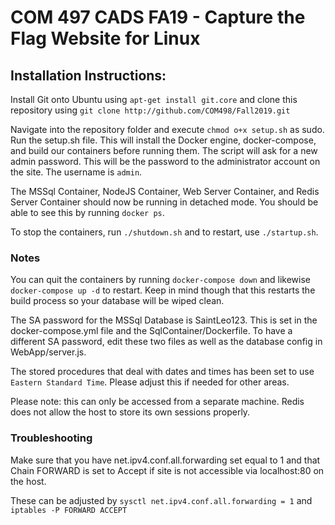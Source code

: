 # COM 497 CADS FA19 - Capture the Flag Website for Linux

<h2>Installation Instructions:</h2>

Install Git onto Ubuntu using `apt-get install git.core` and clone this repository using `git clone http://github.com/COM498/Fall2019.git`

Navigate into the repository folder and execute `chmod o+x setup.sh` as sudo. Run the setup.sh file. This will install the Docker engine, docker-compose, and build our containers before running them. The script will ask for a new admin password. This will be the password to the administrator account on the site. The username is `admin`.

The MSSql Container, NodeJS Container, Web Server Container, and Redis Server Container should now be running in detached mode. You should be able to see this by running `docker ps`.

To stop the containers, run `./shutdown.sh` and to restart, use `./startup.sh`.

<h3>Notes</h3>

You can quit the containers by running `docker-compose down` and likewise `docker-compose up -d` to restart. Keep in mind though that this restarts the build process so your database will be wiped clean.

The SA password for the MSSql Database is SaintLeo123. This is set in the docker-compose.yml file and the SqlContainer/Dockerfile. To have a different SA password, edit these two files as well as the database config in WebApp/server.js.

The stored procedures that deal with dates and times has been set to use `Eastern Standard Time`. Please adjust this if needed for other areas.

Please note: this can only be accessed from a separate machine. Redis does not allow the host to store its own sessions properly.

<h3>Troubleshooting</h3>

Make sure that you have net.ipv4.conf.all.forwarding set equal to 1 and that Chain FORWARD is set to Accept if site is not accessible via localhost:80 on the host.

These can be adjusted by `sysctl net.ipv4.conf.all.forwarding = 1` and `iptables -P FORWARD ACCEPT`
